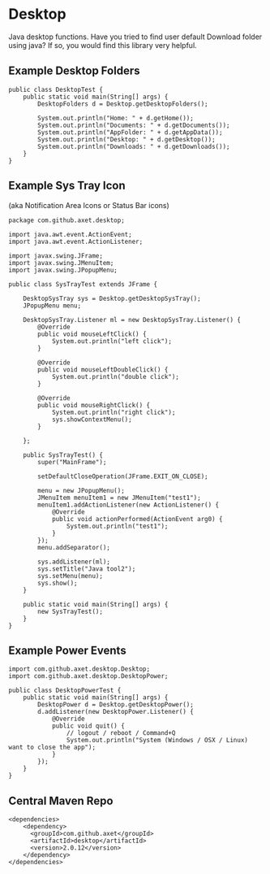 # Desktop

Java desktop functions. Have you tried to find user default Download folder using java? If so, you would find this
library very helpful.

## Example Desktop Folders
    
    public class DesktopTest {
        public static void main(String[] args) {
            DesktopFolders d = Desktop.getDesktopFolders();
    
            System.out.println("Home: " + d.getHome());
            System.out.println("Documents: " + d.getDocuments());
            System.out.println("AppFolder: " + d.getAppData());
            System.out.println("Desktop: " + d.getDesktop());
            System.out.println("Downloads: " + d.getDownloads());
        }
    }

## Example Sys Tray Icon
(aka Notification Area Icons or Status Bar icons)

    package com.github.axet.desktop;
    
    import java.awt.event.ActionEvent;
    import java.awt.event.ActionListener;
    
    import javax.swing.JFrame;
    import javax.swing.JMenuItem;
    import javax.swing.JPopupMenu;
    
    public class SysTrayTest extends JFrame {
    
        DesktopSysTray sys = Desktop.getDesktopSysTray();
        JPopupMenu menu;
    
        DesktopSysTray.Listener ml = new DesktopSysTray.Listener() {
            @Override
            public void mouseLeftClick() {
                System.out.println("left click");
            }
    
            @Override
            public void mouseLeftDoubleClick() {
                System.out.println("double click");
            }
    
            @Override
            public void mouseRightClick() {
                System.out.println("right click");
                sys.showContextMenu();
            }
    
        };
    
        public SysTrayTest() {
            super("MainFrame");
    
            setDefaultCloseOperation(JFrame.EXIT_ON_CLOSE);
    
            menu = new JPopupMenu();
            JMenuItem menuItem1 = new JMenuItem("test1");
            menuItem1.addActionListener(new ActionListener() {
                @Override
                public void actionPerformed(ActionEvent arg0) {
                    System.out.println("test1");
                }
            });
            menu.addSeparator();
    
            sys.addListener(ml);
            sys.setTitle("Java tool2");
            sys.setMenu(menu);
            sys.show();
        }
    
        public static void main(String[] args) {
            new SysTrayTest();
        }
    }

## Example Power Events
    
    import com.github.axet.desktop.Desktop;
    import com.github.axet.desktop.DesktopPower;
    
    public class DesktopPowerTest {
        public static void main(String[] args) {
            DesktopPower d = Desktop.getDesktopPower();
            d.addListener(new DesktopPower.Listener() {
                @Override
                public void quit() {
                    // logout / reboot / Command+Q
                    System.out.println("System (Windows / OSX / Linux) want to close the app");
                }
            });
        }
    }

## Central Maven Repo

	<dependencies>
		<dependency>
		  <groupId>com.github.axet</groupId>
		  <artifactId>desktop</artifactId>
		  <version>2.0.12</version>
		</dependency>
	</dependencies>
		
